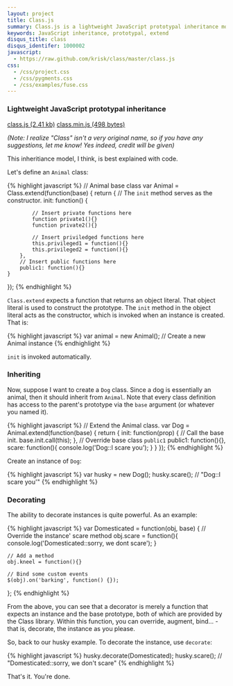 ```yaml
---
layout: project
title: Class.js
summary: Class.js is a lightweight JavaScript prototypal inheritance model
keywords: JavaScript inheritance, prototypal, extend
disqus_title: class
disqus_identifer: 1000002
javascript:
  - https://raw.github.com/krisk/class/master/class.js
css:
  - /css/project.css
  - /css/pygments.css
  - /css/examples/fuse.css
---
```


### Lightweight JavaScript prototypal inheritance

<div id="download">
  <a href="https://raw.github.com/krisk/class/master/class.js">class.js <span>(2.41 kb)</span></a>
  <a href="https://raw.github.com/krisk/class/master/class.min.js">class.min.js <span>(498 bytes)</span></a>
</div>

*(Note: I realize "Class" isn't a very original name, so if you have any suggestions, let me know! Yes indeed, credit will be given)*

This inheritiance model, I think, is best explained with code.

Let's define an `Animal` class:

{% highlight javascript %}
// Animal base class
var Animal = Class.extend(function(base) {
    return {
        // The `init` method serves as the constructor.
        init: function() {

            // Insert private functions here
            function private1(){}
            function private2(){}

            // Insert priviledged functions here
            this.privileged1 = function(){}
            this.privileged2 = function(){}
        },
        // Insert public functions here
        public1: function(){}
    }
});
{% endhighlight %}

`Class.extend` expects a function that returns an object literal. That object literal is used to construct the prototype. The `init` method in the object literal acts as the constructor, which is invoked when an instance is created. That is:

{% highlight javascript %}
var animal = new Animal(); // Create a new Animal instance
{% endhighlight %}

`init` is invoked automatically.

### Inheriting

Now, suppose I want to create a `Dog` class. Since a dog is essentially an animal, then it should inherit from `Animal`. Note that every class definition has access to the parent's prototype via the `base` argument (or whatever you named it).

{% highlight javascript %}
// Extend the Animal class.
var Dog = Animal.extend(function(base) {
    return {
        init: function(prop) {
            // Call the base init.
            base.init.call(this);
        },
        // Override base class `public1`
        public1: function(){},
        scare: function(){
            console.log('Dog::I scare you');
        }
    }
});
{% endhighlight %}

Create an instance of `Dog`:

{% highlight javascript %}
var husky = new Dog();
husky.scare(); // "Dog::I scare you'"
{% endhighlight %}

### Decorating

The ability to decorate instances is quite powerful. As an example:

{% highlight javascript %}
var Domesticated = function(obj, base) {
    // Override the instance' scare method
    obj.scare = function(){
        console.log('Domesticated::sorry, we dont scare');
    }

    // Add a method
    obj.kneel = function(){}

    // Bind some custom events
    $(obj).on('barking', function() {});
};
{% endhighlight %}

From the above, you can see that a decorator is merely a function that expects an instance and the base prototype, both of which are provided by the Class library. Within this function, you can override, augment, bind... - that is, decorate, the instance as you please.

So, back to our husky example. To decorate the instance, use `decorate`:

{% highlight javascript %}
husky.decorate(Domesticated);
husky.scare(); // "Domesticated::sorry, we don't scare"
{% endhighlight %}

That's it.  You're done.